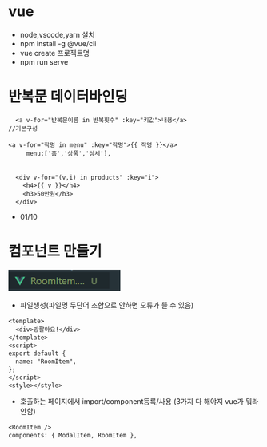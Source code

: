 # vue

- node,vscode,yarn 설치
- npm install -g @vue/cli
- vue create 프로젝트명
- npm run serve

# 반복문 데이터바인딩

```
  <a v-for="반복문이름 in 반복횟수" :key="키값">내용</a>
//기본구성

<a v-for="작명 in menu" :key="작명">{{ 작명 }}</a>
     menu:['홈','상품','상세'],


  <div v-for="(v,i) in products" :key="i">
    <h4>{{ v }}</h4>
    <h3>50만원</h3>
  </div>
```

- 01/10

# 컴포넌트 만들기

![Alt text](image.png)

- 파일생성(파일명 두단어 조합으로 안하면 오류가 뜰 수 있음)

```
<template>
  <div>방팔아요!</div>
</template>
<script>
export default {
  name: "RoomItem",
};
</script>
<style></style>
```

- 호출하는 페이지에서 import/component등록/사용 (3가지 다 해야지 vue가 뭐라안함)

```
<RoomItem />
components: { ModalItem, RoomItem },
```
